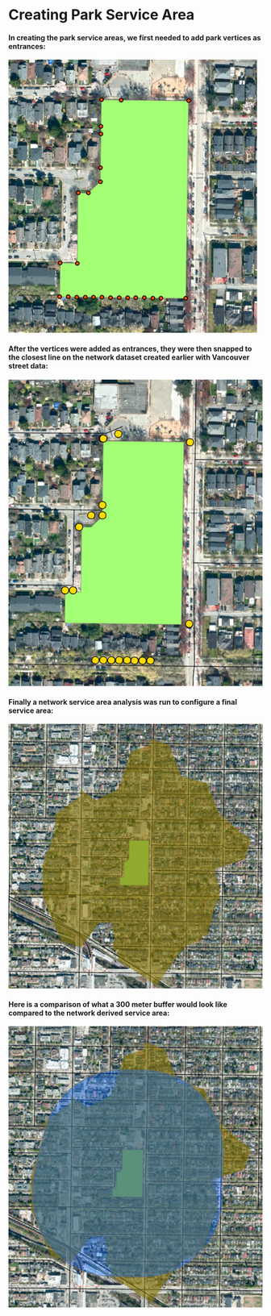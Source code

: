 # Creating Park Service Area

#### In creating the park service areas, we first needed to add park vertices as entrances:
![Comparison](/Photos/ParkVertices.png)

#### After the vertices were added as entrances, they were then snapped to the closest line on the network dataset created earlier with Vancouver street data:
![Comparison](/Photos/ParkNetworkEntrances.png)

#### Finally a network service area analysis was run to configure a final service area:
![Comparison](/Photos/ParkServiceArea.png)

#### Here is a comparison of what a 300 meter buffer would look like compared to the network derived service area:
![Comparison](/Photos/ParkBufferAndServiceArea.png)

